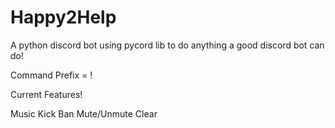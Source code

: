# Happy2Help
A python discord bot using pycord lib to do anything a good discord bot can do!

Command Prefix = !

Current Features!

Music
Kick
Ban
Mute/Unmute
Clear
